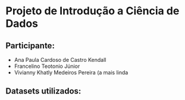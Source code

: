 # Projeto de Introdução a Ciência de Dados

## Participante:

- Ana Paula Cardoso de Castro Kendall
- Francelino Teotonio Júnior
- Vivianny Khatly Medeiros Pereira (a mais linda

## Datasets utilizados:

